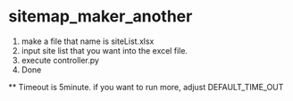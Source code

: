 # sitemap_maker_another

1. make a file that name is siteList.xlsx
2. input site list that you want into the excel file.
3. execute controller.py
4. Done

** Timeout is 5minute. if you want to run more, adjust DEFAULT_TIME_OUT 
